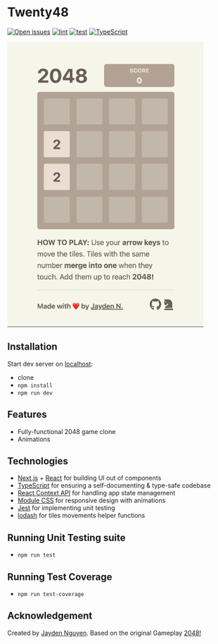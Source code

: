 # Twenty48

[![Open issues][issues-badge]][issues-url]
[![lint](https://github.com/jayden-n/twenty48/actions/workflows/lint.yml/badge.svg)](https://github.com/jayden-n/twenty48/actions/workflows/lint.yml)
[![test](https://github.com/jayden-n/twenty48/actions/workflows/testing.yml/badge.svg)](https://github.com/jayden-n/twenty48/actions/workflows/testing.yml)
[![TypeScript][typescript-badge]][typescript-url]

[issues-badge]: https://img.shields.io/github/issues/jayden-n/twenty48
[issues-url]: https://github.com/jayden-n/twenty48/issues
[typescript-badge]: https://badges.frapsoft.com/typescript/code/typescript.svg?v=101
[typescript-url]: https://github.com/microsoft/TypeScript

[![](.docs/demo.gif)](https://twenty48.vercel.app/)

## Installation

Start dev server on [localhost](http://localhost:3000):

-   clone
-   `npm install`
-   `npm run dev`

## Features

-   Fully-functional 2048 game clone
-   Animations

## Technologies

-   [Next.js](https://nextjs.org/) + [React](https://react.dev) for building UI out of components
-   [TypeScript](https://www.typescriptlang.org) for ensuring a self-documenting & type-safe codebase
-   [React Context API](https://react.dev/reference/react/useContext) for handling app state management
-   [Module CSS](https://nextjs.org/docs/app/building-your-application/styling/css-modules#css-modules) for responsive design with animations
-   [Jest](https://jestjs.io/) for implementing unit testing
-   [lodash](https://jestjs.io/) for tiles movements helper functions

## Running Unit Testing suite

-   `npm run test`

## Running Test Coverage

-   `npm run test-coverage`

## Acknowledgement

Created by [Jayden Nguyen](https://jaydennguyen.dev/). Based on the original Gameplay [2048!](https://play2048.co/)
